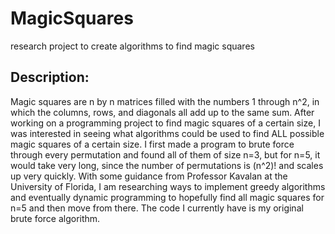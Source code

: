 # MagicSquares
research project to create algorithms to find magic squares
## Description:
Magic squares are n by n matrices filled with the numbers 1 through n^2, in which the columns, rows, and diagonals all add up to the same sum. After working on a programming project to find magic squares of a certain size, I was interested in seeing what algorithms could be used to find ALL possible magic squares of a certain size. I first made a program to brute force through every permutation and found all of them of size n=3, but for n=5, it would take very long, since the number of permutations is (n^2)! and scales up very quickly. With some guidance from Professor Kavalan at the University of Florida, I am researching ways to implement greedy algorithms and eventually dynamic programming to hopefully find all magic squares for n=5 and then move from there. The code I currently have is my original brute force algorithm.
